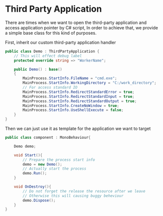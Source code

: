 # Third Party Application

There are times when we want to open the third-party application and access application pointer by C# script,
In order to achieve that, we provide a simple base class for this kind of purposes.

First, inherit our custom third-party application handler

```csharp
public class Demo : ThirdPartyApplication {
    // This will effect debug label
    protected override string => "WorkerName";

    public Demo() : base()
    {
        MainProcess.StartInfo.FileName = "cmd.exe";
        MainProcess.StartInfo.WorkingDirectory = "C:/work_directory";
        // For access standard IO
        MainProcess.StartInfo.RedirectStandardError = true;
        MainProcess.StartInfo.RedirectStandardInput = true;
        MainProcess.StartInfo.RedirectStandardOutput = true;
        MainProcess.StartInfo.CreateNoWindow = true;
        MainProcess.StartInfo.UseShellExecute = false;
    }
}
```

Then we can just use it as template for the application we want to target

```csharp
public class component : MonoBehaviour{

    Demo demo;

    void Start(){
        // Prepare the process start info
        demo = new Demo();
        // Actually start the process
        demo.Run();
    }

    void OnDestroy(){
        // Do not forget the release the resource after we leave
        // Otherwise this will causing buggy beheviour
        demo.Dispose();
    }
}
```